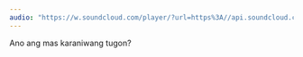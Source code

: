 ```yaml
---
audio: "https://w.soundcloud.com/player/?url=https%3A//api.soundcloud.com/tracks/1406198404%3Fsecret_token%3Ds-ykIIpUj9hom&color=%23ff5500&auto_play=true&hide_related=false&show_comments=true&show_user=true&show_reposts=false&show_teaser=true&visual=true"
---
```


Ano ang mas karaniwang tugon?